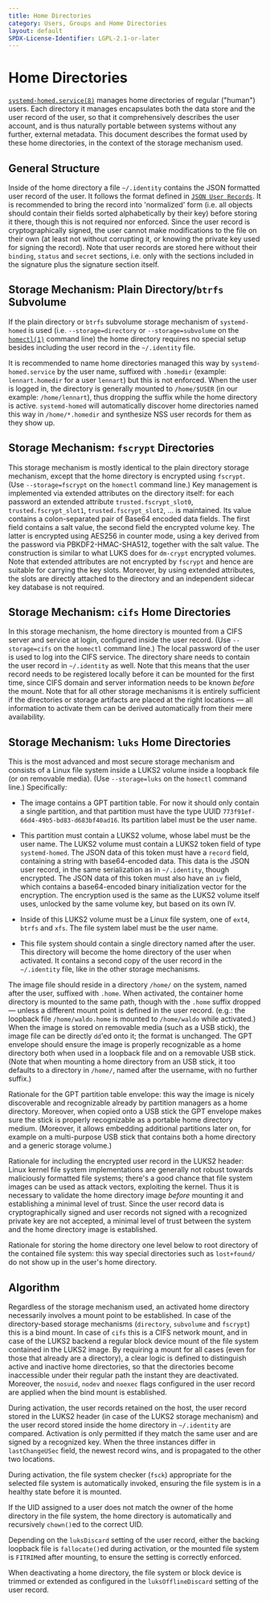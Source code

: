 ```yaml
---
title: Home Directories
category: Users, Groups and Home Directories
layout: default
SPDX-License-Identifier: LGPL-2.1-or-later
---
```


# Home Directories

[`systemd-homed.service(8)`](https://www.freedesktop.org/software/systemd/man/systemd-homed.service.html)
manages home directories of regular ("human") users. Each directory it manages
encapsulates both the data store and the user record of the user, so that it
comprehensively describes the user account, and is thus naturally portable
between systems without any further, external metadata. This document describes
the format used by these home directories, in the context of the storage
mechanism used.

## General Structure

Inside of the home directory a file `~/.identity` contains the JSON formatted
user record of the user. It follows the format defined in
[`JSON User Records`](USER_RECORD.md). It is recommended to bring the
record into 'normalized' form (i.e. all objects should contain their fields
sorted alphabetically by their key) before storing it there, though this is not
required nor enforced. Since the user record is cryptographically signed, the
user cannot make modifications to the file on their own (at least not without
corrupting it, or knowing the private key used for signing the record). Note
that user records are stored here without their `binding`, `status` and
`secret` sections, i.e. only with the sections included in the signature plus
the signature section itself.

## Storage Mechanism: Plain Directory/`btrfs` Subvolume

If the plain directory or `btrfs` subvolume storage mechanism of
`systemd-homed` is used (i.e. `--storage=directory` or `--storage=subvolume` on
the
[`homectl(1)`](https://www.freedesktop.org/software/systemd/man/homectl.html)
command line) the home directory requires no special setup besides including
the user record in the `~/.identity` file.

It is recommended to name home directories managed this way by
`systemd-homed.service` by the user name, suffixed with `.homedir` (example:
`lennart.homedir` for a user `lennart`) but this is not enforced. When the user
is logged in, the directory is generally mounted to `/home/$USER` (in our
example: `/home/lennart`), thus dropping the suffix while the home directory is
active. `systemd-homed` will automatically discover home directories named this
way in `/home/*.homedir` and synthesize NSS user records for them as they show
up.

## Storage Mechanism: `fscrypt` Directories

This storage mechanism is mostly identical to the plain directory storage
mechanism, except that the home directory is encrypted using `fscrypt`. (Use
`--storage=fscrypt` on the `homectl` command line.) Key management is
implemented via extended attributes on the directory itself: for each password
an extended attribute `trusted.fscrypt_slot0`, `trusted.fscrypt_slot1`,
`trusted.fscrypt_slot2`, … is maintained. Its value contains a colon-separated
pair of Base64 encoded data fields. The first field contains a salt value, the
second field the encrypted volume key. The latter is encrypted using AES256 in
counter mode, using a key derived from the password via PBKDF2-HMAC-SHA512,
together with the salt value. The construction is similar to what LUKS does for
`dm-crypt` encrypted volumes. Note that extended attributes are not encrypted
by `fscrypt` and hence are suitable for carrying the key slots. Moreover, by
using extended attributes, the slots are directly attached to the directory and
an independent sidecar key database is not required.

## Storage Mechanism: `cifs` Home Directories

In this storage mechanism, the home directory is mounted from a CIFS server and
service at login, configured inside the user record. (Use `--storage=cifs` on
the `homectl` command line.) The local password of the user is used to log into
the CIFS service. The directory share needs to contain the user record in
`~/.identity` as well. Note that this means that the user record needs to be
registered locally before it can be mounted for the first time, since CIFS
domain and server information needs to be known *before* the mount. Note that
for all other storage mechanisms it is entirely sufficient if the directories
or storage artifacts are placed at the right locations — all information to
activate them can be derived automatically from their mere availability.

## Storage Mechanism: `luks` Home Directories

This is the most advanced and most secure storage mechanism and consists of a
Linux file system inside a LUKS2 volume inside a loopback file (or on removable
media). (Use `--storage=luks` on the `homectl` command line.)  Specifically:

* The image contains a GPT partition table. For now it should only contain a
  single partition, and that partition must have the type UUID
  `773f91ef-66d4-49b5-bd83-d683bf40ad16`. Its partition label must be the
  user name.

* This partition must contain a LUKS2 volume, whose label must be the user
  name. The LUKS2 volume must contain a LUKS2 token field of type
  `systemd-homed`. The JSON data of this token must have a `record` field,
  containing a string with base64-encoded data. This data is the JSON user
  record, in the same serialization as in `~/.identity`, though encrypted. The
  JSON data of this token must also have an `iv` field, which contains a
  base64-encoded binary initialization vector for the encryption. The
  encryption used is the same as the LUKS2 volume itself uses, unlocked by the
  same volume key, but based on its own IV.

* Inside of this LUKS2 volume must be a Linux file system, one of `ext4`,
  `btrfs` and `xfs`. The file system label must be the user name.

* This file system should contain a single directory named after the user. This
  directory will become the home directory of the user when activated. It
  contains a second copy of the user record in the `~/.identity` file, like in
  the other storage mechanisms.

The image file should reside in a directory `/home/` on the system,
named after the user, suffixed with `.home`. When activated, the container home
directory is mounted to the same path, though with the `.home` suffix dropped —
unless a different mount point is defined in the user record. (e.g.: the
loopback file `/home/waldo.home` is mounted to `/home/waldo` while activated.)
When the image is stored on removable media (such as a USB stick), the image
file can be directly `dd`'ed onto it; the format is unchanged. The GPT envelope
should ensure the image is properly recognizable as a home directory both when
used in a loopback file and on a removable USB stick. (Note that when mounting
a home directory from an USB stick, it too defaults to a directory in `/home/`,
named after the username, with no further suffix.)

Rationale for the GPT partition table envelope: this way the image is nicely
discoverable and recognizable already by partition managers as a home
directory. Moreover, when copied onto a USB stick the GPT envelope makes sure
the stick is properly recognizable as a portable home directory
medium. (Moreover, it allows embedding additional partitions later on, for
example on a multi-purpose USB stick that contains both a home
directory and a generic storage volume.)

Rationale for including the encrypted user record in the LUKS2 header:
Linux kernel file system implementations are generally not robust towards
maliciously formatted file systems; there's a good chance that file system
images can be used as attack vectors, exploiting the kernel. Thus it is
necessary to validate the home directory image *before* mounting it and
establishing a minimal level of trust. Since the user record data is
cryptographically signed and user records not signed with a recognized private
key are not accepted, a minimal level of trust between the system and the home
directory image is established.

Rationale for storing the home directory one level below to root directory of
the contained file system: this way special directories such as `lost+found/`
do not show up in the user's home directory.

## Algorithm

Regardless of the storage mechanism used, an activated home directory
necessarily involves a mount point to be established. In case of the
directory-based storage mechanisms (`directory`, `subvolume` and `fscrypt`)
this is a bind mount. In case of `cifs` this is a CIFS network mount, and in
case of the LUKS2 backend a regular block device mount of the file system
contained in the LUKS2 image. By requiring a mount for all cases (even for
those that already are a directory), a clear logic is defined to distinguish
active and inactive home directories, so that the directories become
inaccessible under their regular path the instant they are
deactivated. Moreover, the `nosuid`, `nodev` and `noexec` flags configured in
the user record are applied when the bind mount is established.

During activation, the user records retained on the host, the user record
stored in the LUKS2 header (in case of the LUKS2 storage mechanism) and the
user record stored inside the home directory in `~/.identity` are
compared. Activation is only permitted if they match the same user and are
signed by a recognized key. When the three instances differ in `lastChangeUSec`
field, the newest record wins, and is propagated to the other two locations.

During activation, the file system checker (`fsck`) appropriate for the
selected file system is automatically invoked, ensuring the file system is in a
healthy state before it is mounted.

If the UID assigned to a user does not match the owner of the home directory in
the file system, the home directory is automatically and recursively `chown()`ed
to the correct UID.

Depending on the `luksDiscard` setting of the user record, either the backing
loopback file is `fallocate()`ed during activation, or the mounted file system
is `FITRIM`ed after mounting, to ensure the setting is correctly enforced.

When deactivating a home directory, the file system or block device is trimmed
or extended as configured in the `luksOfflineDiscard` setting of the user
record.

